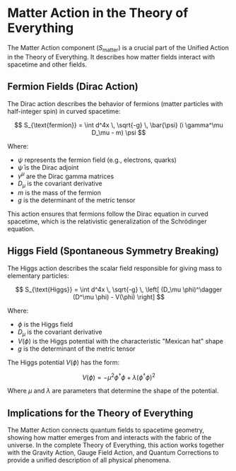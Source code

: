 # Matter Action in the Theory of Everything

The Matter Action component ($S_{\text{matter}}$) is a crucial part of the Unified Action in the Theory of Everything. It describes how matter fields interact with spacetime and other fields.

## Fermion Fields (Dirac Action)

The Dirac action describes the behavior of fermions (matter particles with half-integer spin) in curved spacetime:

$$
S_{\text{fermion}} = \int d^4x \, \sqrt{-g} \, \bar{\psi} (i \gamma^\mu D_\mu - m) \psi
$$

Where:
- $\psi$ represents the fermion field (e.g., electrons, quarks)
- $\bar{\psi}$ is the Dirac adjoint
- $\gamma^\mu$ are the Dirac gamma matrices
- $D_\mu$ is the covariant derivative
- $m$ is the mass of the fermion
- $g$ is the determinant of the metric tensor

This action ensures that fermions follow the Dirac equation in curved spacetime, which is the relativistic generalization of the Schrödinger equation.

## Higgs Field (Spontaneous Symmetry Breaking)

The Higgs action describes the scalar field responsible for giving mass to elementary particles:

$$
S_{\text{Higgs}} = \int d^4x \, \sqrt{-g} \, \left[ (D_\mu \phi)^\dagger (D^\mu \phi) - V(\phi) \right]
$$

Where:
- $\phi$ is the Higgs field
- $D_\mu$ is the covariant derivative
- $V(\phi)$ is the Higgs potential with the characteristic "Mexican hat" shape
- $g$ is the determinant of the metric tensor

The Higgs potential $V(\phi)$ has the form:

$$
V(\phi) = -\mu^2 \phi^\dagger \phi + \lambda (\phi^\dagger \phi)^2
$$

Where $\mu$ and $\lambda$ are parameters that determine the shape of the potential.

## Implications for the Theory of Everything

The Matter Action connects quantum fields to spacetime geometry, showing how matter emerges from and interacts with the fabric of the universe. In the complete Theory of Everything, this action works together with the Gravity Action, Gauge Field Action, and Quantum Corrections to provide a unified description of all physical phenomena.
